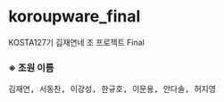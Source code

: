# koroupware_final
KOSTA127기 김재연네 조 프로젝트 Final

<h3>※ 조원 이름 </h3>
<pre>
김재연, 서동찬, 이강성, 한규호, 이문용, 안다솔, 허지영
</pre>

